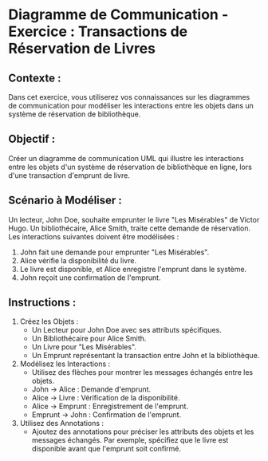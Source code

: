 # Diagramme de Communication - Exercice : Transactions de Réservation de Livres

## Contexte :

Dans cet exercice, vous utiliserez vos connaissances sur les diagrammes de communication pour modéliser les interactions
entre les objets dans un système de réservation de bibliothèque.

## Objectif :

Créer un diagramme de communication UML qui illustre les interactions entre les objets d'un système de réservation de
bibliothèque en ligne, lors d'une transaction d'emprunt de livre.

## Scénario à Modéliser :

Un lecteur, John Doe, souhaite emprunter le livre "Les Misérables" de Victor Hugo. Un bibliothécaire, Alice Smith,
traite cette demande de réservation. Les interactions suivantes doivent être modélisées :

1. John fait une demande pour emprunter "Les Misérables".
2. Alice vérifie la disponibilité du livre.
3. Le livre est disponible, et Alice enregistre l'emprunt dans le système.
4. John reçoit une confirmation de l'emprunt.

## Instructions :

1. Créez les Objets :
    - Un Lecteur pour John Doe avec ses attributs spécifiques.
    - Un Bibliothécaire pour Alice Smith.
    - Un Livre pour "Les Misérables".
    - Un Emprunt représentant la transaction entre John et la bibliothèque.
2. Modélisez les Interactions :
    - Utilisez des flèches pour montrer les messages échangés entre les objets.
    - John -> Alice : Demande d'emprunt.
    - Alice -> Livre : Vérification de la disponibilité.
    - Alice -> Emprunt : Enregistrement de l'emprunt.
    - Emprunt -> John : Confirmation de l'emprunt.
3. Utilisez des Annotations :
    - Ajoutez des annotations pour préciser les attributs des objets et les messages échangés. Par exemple, spécifiez
      que le livre est disponible avant que l'emprunt soit confirmé.
